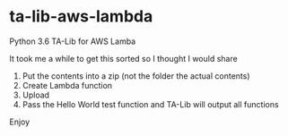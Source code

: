 # ta-lib-aws-lambda
Python 3.6 TA-Lib for AWS Lamba

It took me a while to get this sorted so I thought I would share

1) Put the contents into a zip (not the folder the actual contents)
2) Create Lambda function
3) Upload
4) Pass the Hello World test function and TA-Lib will output all functions

Enjoy
